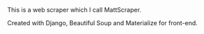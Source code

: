 This is a web scraper which I call MattScraper.

Created with Django, Beautiful Soup and Materialize for front-end. 
